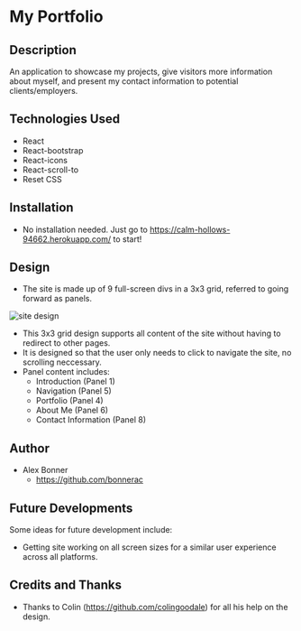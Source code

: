 # My Portfolio

## Description

An application to showcase my projects, give visitors more information about myself, and present my contact information to potential clients/employers.

## Technologies Used

* React
* React-bootstrap
* React-icons
* React-scroll-to
* Reset CSS


## Installation

* No installation needed. Just go to https://calm-hollows-94662.herokuapp.com/ to start!

## Design
* The site is made up of 9 full-screen divs in a 3x3 grid, referred to going forward as panels.

![site design](https://docs.google.com/drawings/d/e/2PACX-1vTP9Czsbc0FzKHYZE3I3qt0-jc_kLCIabxm3JmkFyC9IYeO3bTO5-8KOvAhn9JBeuz0vmXYV8RUleVA/pub?w=960&h=720 "site-design")

* This 3x3 grid design supports all content of the site without having to redirect to other pages.
* It is designed so that the user only needs to click to navigate the site, no scrolling neccessary.
* Panel content includes:
  * Introduction (Panel 1)
  * Navigation (Panel 5)
  * Portfolio (Panel 4)
  * About Me (Panel 6)
  * Contact Information (Panel 8)

## Author
* Alex Bonner
  * https://github.com/bonnerac


## Future Developments
Some ideas for future development include:
* Getting site working on all screen sizes for a similar user experience across all platforms.

## Credits and Thanks
* Thanks to Colin (https://github.com/colingoodale) for all his help on the design.
